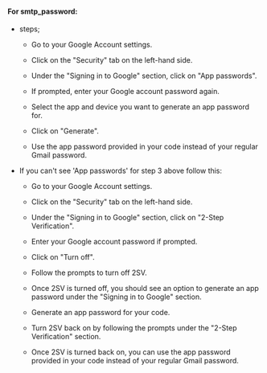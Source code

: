 #### For smtp_password:

- steps;

    - Go to your Google Account settings.

    - Click on the "Security" tab on the left-hand side.

    - Under the "Signing in to Google" section, click on "App passwords".

    - If prompted, enter your Google account password again.

    - Select the app and device you want to generate an app password for.

    - Click on "Generate".

    - Use the app password provided in your code instead of your regular Gmail password.

- If you can't see 'App passwords'  for step 3 above follow this:

    - Go to your Google Account settings.

    - Click on the "Security" tab on the left-hand side.

    - Under the "Signing in to Google" section, click on "2-Step Verification".

    - Enter your Google account password if prompted.

    - Click on "Turn off".

    - Follow the prompts to turn off 2SV.

    - Once 2SV is turned off, you should see an option to generate an app password under the "Signing in to Google" section.

    - Generate an app password for your code.

    - Turn 2SV back on by following the prompts under the "2-Step Verification" section.

    - Once 2SV is turned back on, you can use the app password provided in your code instead of your regular Gmail password.
